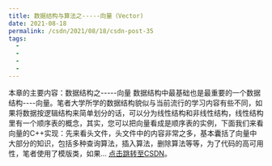 ```yaml
---
title: 数据结构与算法之-----向量（Vector)
date: 2021-08-18
permalink: /csdn/2021/08/18/csdn-post-35
tags:
  - 
  - 
  - 
  - 
---
```


本章的主要内容：数据结构之-----向量    数据结构中最基础也是最重要的一个数据结构----向量。笔者大学所学的数据结构貌似与当前流行的学习内容有些不同，如果将数据按逻辑结构来简单划分的话，可以分为线性结构和非线性结构，线性结构里有一个顺序表的概念，其实，您可以把向量看成是顺序表的实例，下面我们来看向量的C++实现：先来看头文件，头文件中的内容非常之多，基本囊括了向量中大部分的知识，包括多种查询算法，插入算法，删除算法等等，为了代码的高可用性，笔者使用了模版类，如果... [点击跳转至CSDN](https://blog.csdn.net/sixibiheye/article/details/119790003)。
